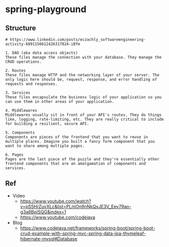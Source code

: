 # spring-playground

## Structure
```
# https://www.linkedin.com/posts/eczachly_softwareengineering-activity-6891156612426317824-iBfm

1. DAO (aka data access objects)
These files manage the connection with your database. They manage the CRUD operations.

2. Routes
These files manage HTTP and the networking layer of your server. The only logic here should be, request, response, and error handling of requests and responses.

3. Services
These files encapsulate the business logic of your application so you can use them in other areas of your application.

4. Middlewares
Middlewares usually sit in front of your API's routes. They do things like, logging, rate-limiting, etc. They are really critical to include for building a resilient, secure API.

5. Components
Components are pieces of the frontend that you want to reuse in multiple places. Imagine you built a fancy form component that you want to share among multiple pages.

6. Pages
Pages are the last piece of the puzzle and they're essentially other frontend components that are an amalgamation of components and services.
```

## Ref
- Video
	- https://www.youtube.com/watch?v=pS5HrZuvXLc&list=PLmOn9nNkQxJE3V_Eev79ao-g3a6BplSQG&index=1
	- https://www.youtube.com/codejava
- Blog
	- https://www.codejava.net/frameworks/spring-boot/spring-boot-crud-example-with-spring-mvc-spring-data-jpa-thymeleaf-hibernate-mysql#Database

